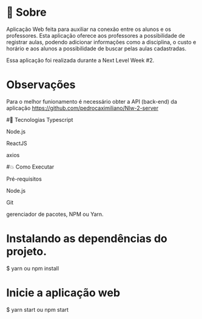 # 🔖 Sobre
Aplicação Web feita para auxiliar na conexão entre os alunos e os professores. Esta aplicação oferece aos professores a possibilidade de registrar aulas, 
podendo adicionar informações como a disciplina, o custo e horário e aos alunos a possibilidade de buscar pelas aulas cadastradas.

Essa aplicação foi realizada durante a Next Level Week #2.

# Observações 

Para o melhor funionamento é necessário obter a API (back-end) da aplicação
https://github.com/pedrocaximiliano/Nlw-2-server

#🚀 Tecnologias
Typescript

Node.js

ReactJS

axios

#💥 Como Executar

Pré-requisitos

Node.js

Git

gerenciador de pacotes, NPM ou Yarn.
  # Instalando as dependências do projeto.
  $ yarn ou npm install
  # Inicie a aplicação web
  $ yarn start ou npm start
